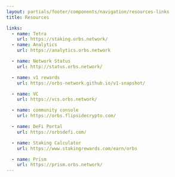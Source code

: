 ```yaml
---
layout: partials/footer/components/navigation/resources-links
title: Resources

links:
  - name: Tetra
    url: https://staking.orbs.network/
  - name: Analytics
    url: https://analytics.orbs.network

  - name: Network Status
    url: http://status.orbs.network/

  - name: v1 rewards
    url: https://orbs-network.github.io/v1-snapshot/

  - name: VC
    url: https://vcs.orbs.network/

  - name: community console
    url: https://orbs.flipsidecrypto.com/

  - name: DeFi Portal
    url: https://orbsdefi.com/

  - name: Staking Calculator
    url: https://www.stakingrewards.com/earn/orbs

  - name: Prism
    url: https://prism.orbs.network/
---
```

